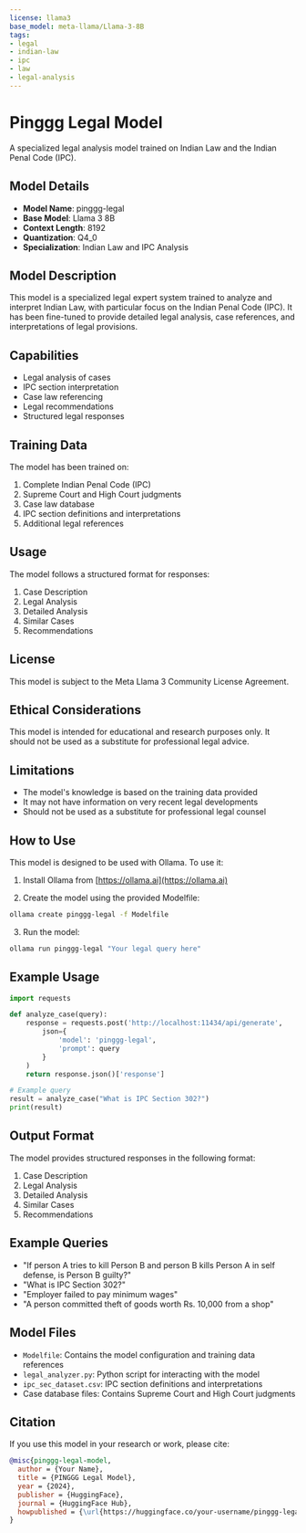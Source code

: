 ```yaml
---
license: llama3
base_model: meta-llama/Llama-3-8B
tags:
- legal
- indian-law
- ipc
- law
- legal-analysis
---
```


# Pinggg Legal Model

A specialized legal analysis model trained on Indian Law and the Indian Penal Code (IPC).

## Model Details

- **Model Name**: pinggg-legal
- **Base Model**: Llama 3 8B
- **Context Length**: 8192
- **Quantization**: Q4_0
- **Specialization**: Indian Law and IPC Analysis

## Model Description

This model is a specialized legal expert system trained to analyze and interpret Indian Law, with particular focus on the Indian Penal Code (IPC). It has been fine-tuned to provide detailed legal analysis, case references, and interpretations of legal provisions.

## Capabilities

- Legal analysis of cases
- IPC section interpretation
- Case law referencing
- Legal recommendations
- Structured legal responses

## Training Data

The model has been trained on:
1. Complete Indian Penal Code (IPC)
2. Supreme Court and High Court judgments
3. Case law database
4. IPC section definitions and interpretations
5. Additional legal references

## Usage

The model follows a structured format for responses:

1. Case Description
2. Legal Analysis
3. Detailed Analysis
4. Similar Cases
5. Recommendations

## License

This model is subject to the Meta Llama 3 Community License Agreement.

## Ethical Considerations

This model is intended for educational and research purposes only. It should not be used as a substitute for professional legal advice.

## Limitations

- The model's knowledge is based on the training data provided
- It may not have information on very recent legal developments
- Should not be used as a substitute for professional legal counsel

## How to Use

This model is designed to be used with Ollama. To use it:

1. Install Ollama from [https://ollama.ai](https://ollama.ai)

2. Create the model using the provided Modelfile:
```bash
ollama create pinggg-legal -f Modelfile
```

3. Run the model:
```bash
ollama run pinggg-legal "Your legal query here"
```

## Example Usage

```python
import requests

def analyze_case(query):
    response = requests.post('http://localhost:11434/api/generate', 
        json={
            'model': 'pinggg-legal',
            'prompt': query
        }
    )
    return response.json()['response']

# Example query
result = analyze_case("What is IPC Section 302?")
print(result)
```

## Output Format

The model provides structured responses in the following format:

1. Case Description
2. Legal Analysis
3. Detailed Analysis
4. Similar Cases
5. Recommendations

## Example Queries

- "If person A tries to kill Person B and person B kills Person A in self defense, is Person B guilty?"
- "What is IPC Section 302?"
- "Employer failed to pay minimum wages"
- "A person committed theft of goods worth Rs. 10,000 from a shop"

## Model Files

- `Modelfile`: Contains the model configuration and training data references
- `legal_analyzer.py`: Python script for interacting with the model
- `ipc_sec_dataset.csv`: IPC section definitions and interpretations
- Case database files: Contains Supreme Court and High Court judgments

## Citation

If you use this model in your research or work, please cite:

```bibtex
@misc{pinggg-legal-model,
  author = {Your Name},
  title = {PINGGG Legal Model},
  year = {2024},
  publisher = {HuggingFace},
  journal = {HuggingFace Hub},
  howpublished = {\url{https://huggingface.co/your-username/pinggg-legal}}
}
``` 